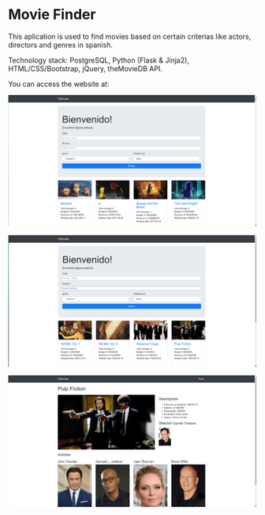 # Movie Finder

This aplication is used to find movies based on certain criterias like actors, directors and genres in spanish.

Technology stack: PostgreSQL, Python (Flask & Jinja2), HTML/CSS/Bootstrap, jQuery, theMovieDB API.

You can access the website at:


![Home Screen](readme-files/home.png)

![Search](readme-files/search.png)

![Movie](readme-files/movie.png)

